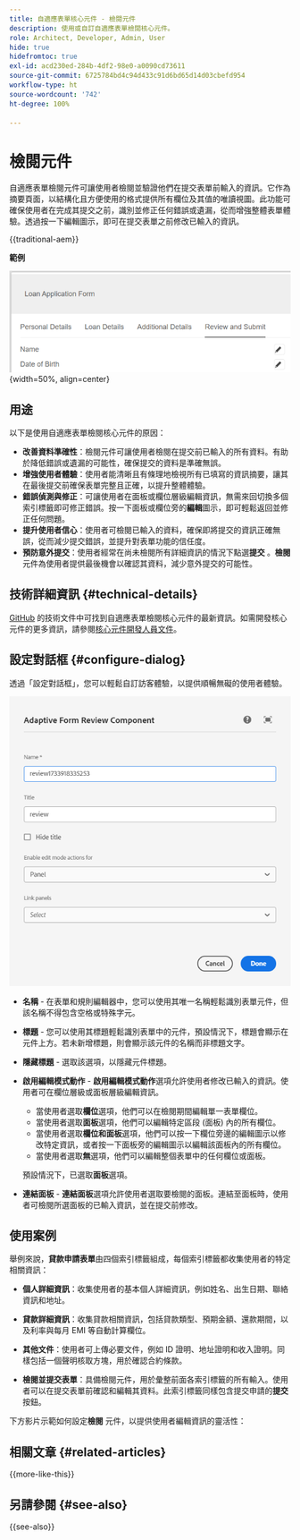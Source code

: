 ```yaml
---
title: 自適應表單核心元件 - 檢閱元件
description: 使用或自訂自適應表單檢閱核心元件。
role: Architect, Developer, Admin, User
hide: true
hidefromtoc: true
exl-id: acd230ed-284b-4df2-98e0-a0090cd73611
source-git-commit: 6725784bd4c94d433c91d6bd65d14d03cbefd954
workflow-type: ht
source-wordcount: '742'
ht-degree: 100%

---
```



# 檢閱元件

自適應表單檢閱元件可讓使用者檢閱並驗證他們在提交表單前輸入的資訊。它作為摘要頁面，以結構化且方便使用的格式提供所有欄位及其值的唯讀視圖。此功能可確保使用者在完成其提交之前，識別並修正任何錯誤或遺漏，從而增強整體表單體驗。透過按一下編輯圖示，即可在提交表單之前修改已輸入的資訊。

{{traditional-aem}}

**範例**

![檢閱元件](/help/adaptive-forms/assets/review-component.png){width=50%, align=center}

## 用途

以下是使用自適應表單檢閱核心元件的原因：

- **改善資料準確性**：檢閱元件可讓使用者檢閱在提交前已輸入的所有資料。有助於降低錯誤或遺漏的可能性，確保提交的資料是準確無誤。
- **增強使用者體驗**：使用者能清晰且有條理地檢視所有已填寫的資訊摘要，讓其在最後提交前確保表單完整且正確，以提升整體體驗。
- **錯誤偵測與修正**：可讓使用者在面板或欄位層級編輯資訊，無需來回切換多個索引標籤即可修正錯誤。按一下面板或欄位旁的&#x200B;**編輯**&#x200B;圖示，即可輕鬆返回並修正任何問題。
- **提升使用者信心**：使用者可檢閱已輸入的資料，確保即將提交的資訊正確無誤，從而減少提交錯誤，並提升對表單功能的信任度。
- **預防意外提交**：使用者經常在尚未檢閱所有詳細資訊的情況下點選&#x200B;**提交** 。**檢閱** 元件為使用者提供最後機會以確認其資料，減少意外提交的可能性。


## 技術詳細資訊 {#technical-details}

[GitHub](https://github.com/adobe/aem-core-forms-components/tree/master/ui.af.apps/src/main/content/jcr_root/apps/core/fd/components/form/textinput/v1/textinput) 的技術文件中可找到自適應表單檢閱核心元件的最新資訊。如需開發核心元件的更多資訊，請參閱[核心元件開發人員文件](/help/developing/overview.md)。

## 設定對話框 {#configure-dialog}

透過「設定對話框」，您可以輕鬆自訂訪客體驗，以提供順暢無礙的使用者體驗。

![設定對話框](/help/adaptive-forms/assets/review-component-configure-dialog.png)

- **名稱** - 在表單和規則編輯器中，您可以使用其唯一名稱輕鬆識別表單元件，但該名稱不得包含空格或特殊字元。

- **標題** - 您可以使用其標題輕鬆識別表單中的元件，預設情況下，標題會顯示在元件上方。若未新增標題，則會顯示該元件的名稱而非標題文字。
- **隱藏標題** - 選取該選項，以隱藏元件標題。
- **啟用編輯模式動作** - **啟用編輯模式動作**&#x200B;選項允許使用者修改已輸入的資訊。使用者可在欄位層級或面板層級編輯資訊。
   - 當使用者選取&#x200B;**欄位**&#x200B;選項，他們可以在檢閱期間編輯單一表單欄位。
   - 當使用者選取&#x200B;**面板**&#x200B;選項，他們可以編輯特定區段 (面板) 內的所有欄位。
   - 當使用者選取&#x200B;**欄位和面板**&#x200B;選項，他們可以按一下欄位旁邊的編輯圖示以修改特定資訊，或者按一下面板旁的編輯圖示以編輯該面板內的所有欄位。
   - 當使用者選取&#x200B;**無**&#x200B;選項，他們可以編輯整個表單中的任何欄位或面板。

  預設情況下，已選取&#x200B;**面板**&#x200B;選項。

- **連結面板** - **連結面板**&#x200B;選項允許使用者選取要檢閱的面板。連結至面板時，使用者可檢閱所選面板的已輸入資訊，並在提交前修改。

## 使用案例

舉例來說，**貸款申請表單**&#x200B;由四個索引標籤組成，每個索引標籤都收集使用者的特定相關資訊：

- **個人詳細資訊**：收集使用者的基本個人詳細資訊，例如姓名、出生日期、聯絡資訊和地址。

- **貸款詳細資訊**：收集貸款相關資訊，包括貸款類型、預期金額、還款期間，以及利率與每月 EMI 等自動計算欄位。

- **其他文件**：使用者可上傳必要文件，例如 ID 證明、地址證明和收入證明。同樣包括一個聲明核取方塊，用於確認合約條款。

- **檢閱並提交表單**：具備檢閱元件，用於彙整前面各索引標籤的所有輸入。使用者可以在提交表單前確認和編輯其資料。此索引標籤同樣包含提交申請的&#x200B;**提交**&#x200B;按鈕。

下方影片示範如何設定&#x200B;**檢閱** 元件，以提供使用者編輯資訊的靈活性：

## 相關文章 {#related-articles}

{{more-like-this}}

## 另請參閱 {#see-also}

{{see-also}}
